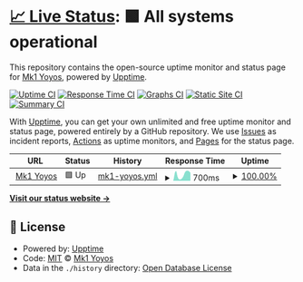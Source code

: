 # [📈 Live Status](https://Mk1Yoyos.github.io/upptime): <!--live status--> **🟩 All systems operational**

This repository contains the open-source uptime monitor and status page for [Mk1 Yoyos](https://mk1yoyos.com), powered by [Upptime](https://github.com/upptime/upptime).

[![Uptime CI](https://github.com/Mk1Yoyos/upptime/workflows/Uptime%20CI/badge.svg)](https://github.com/Mk1Yoyos/upptime/actions?query=workflow%3A%22Uptime+CI%22)
[![Response Time CI](https://github.com/Mk1Yoyos/upptime/workflows/Response%20Time%20CI/badge.svg)](https://github.com/Mk1Yoyos/upptime/actions?query=workflow%3A%22Response+Time+CI%22)
[![Graphs CI](https://github.com/Mk1Yoyos/upptime/workflows/Graphs%20CI/badge.svg)](https://github.com/Mk1Yoyos/upptime/actions?query=workflow%3A%22Graphs+CI%22)
[![Static Site CI](https://github.com/Mk1Yoyos/upptime/workflows/Static%20Site%20CI/badge.svg)](https://github.com/Mk1Yoyos/upptime/actions?query=workflow%3A%22Static+Site+CI%22)
[![Summary CI](https://github.com/Mk1Yoyos/upptime/workflows/Summary%20CI/badge.svg)](https://github.com/Mk1Yoyos/upptime/actions?query=workflow%3A%22Summary+CI%22)

With [Upptime](https://upptime.js.org), you can get your own unlimited and free uptime monitor and status page, powered entirely by a GitHub repository. We use [Issues](https://github.com/Mk1Yoyos/upptime/issues) as incident reports, [Actions](https://github.com/Mk1Yoyos/upptime/actions) as uptime monitors, and [Pages](https://Mk1Yoyos.github.io/upptime) for the status page.

<!--start: status pages-->
<!-- This summary is generated by Upptime (https://github.com/upptime/upptime) -->
<!-- Do not edit this manually, your changes will be overwritten -->
<!-- prettier-ignore -->
| URL | Status | History | Response Time | Uptime |
| --- | ------ | ------- | ------------- | ------ |
| <img alt="" src="https://icons.duckduckgo.com/ip3/mk1yoyos.com.ico" height="13"> [Mk1 Yoyos](https://mk1yoyos.com/) | 🟩 Up | [mk1-yoyos.yml](https://github.com/Mk1Yoyos/upptime/commits/HEAD/history/mk1-yoyos.yml) | <details><summary><img alt="Response time graph" src="./graphs/mk1-yoyos/response-time-week.png" height="20"> 700ms</summary><br><a href="https://Mk1Yoyos.github.io/upptime/history/mk1-yoyos"><img alt="Response time 549" src="https://img.shields.io/endpoint?url=https%3A%2F%2Fraw.githubusercontent.com%2FMk1Yoyos%2Fupptime%2FHEAD%2Fapi%2Fmk1-yoyos%2Fresponse-time.json"></a><br><a href="https://Mk1Yoyos.github.io/upptime/history/mk1-yoyos"><img alt="24-hour response time 684" src="https://img.shields.io/endpoint?url=https%3A%2F%2Fraw.githubusercontent.com%2FMk1Yoyos%2Fupptime%2FHEAD%2Fapi%2Fmk1-yoyos%2Fresponse-time-day.json"></a><br><a href="https://Mk1Yoyos.github.io/upptime/history/mk1-yoyos"><img alt="7-day response time 700" src="https://img.shields.io/endpoint?url=https%3A%2F%2Fraw.githubusercontent.com%2FMk1Yoyos%2Fupptime%2FHEAD%2Fapi%2Fmk1-yoyos%2Fresponse-time-week.json"></a><br><a href="https://Mk1Yoyos.github.io/upptime/history/mk1-yoyos"><img alt="30-day response time 528" src="https://img.shields.io/endpoint?url=https%3A%2F%2Fraw.githubusercontent.com%2FMk1Yoyos%2Fupptime%2FHEAD%2Fapi%2Fmk1-yoyos%2Fresponse-time-month.json"></a><br><a href="https://Mk1Yoyos.github.io/upptime/history/mk1-yoyos"><img alt="1-year response time 549" src="https://img.shields.io/endpoint?url=https%3A%2F%2Fraw.githubusercontent.com%2FMk1Yoyos%2Fupptime%2FHEAD%2Fapi%2Fmk1-yoyos%2Fresponse-time-year.json"></a></details> | <details><summary><a href="https://Mk1Yoyos.github.io/upptime/history/mk1-yoyos">100.00%</a></summary><a href="https://Mk1Yoyos.github.io/upptime/history/mk1-yoyos"><img alt="All-time uptime 99.80%" src="https://img.shields.io/endpoint?url=https%3A%2F%2Fraw.githubusercontent.com%2FMk1Yoyos%2Fupptime%2FHEAD%2Fapi%2Fmk1-yoyos%2Fuptime.json"></a><br><a href="https://Mk1Yoyos.github.io/upptime/history/mk1-yoyos"><img alt="24-hour uptime 100.00%" src="https://img.shields.io/endpoint?url=https%3A%2F%2Fraw.githubusercontent.com%2FMk1Yoyos%2Fupptime%2FHEAD%2Fapi%2Fmk1-yoyos%2Fuptime-day.json"></a><br><a href="https://Mk1Yoyos.github.io/upptime/history/mk1-yoyos"><img alt="7-day uptime 100.00%" src="https://img.shields.io/endpoint?url=https%3A%2F%2Fraw.githubusercontent.com%2FMk1Yoyos%2Fupptime%2FHEAD%2Fapi%2Fmk1-yoyos%2Fuptime-week.json"></a><br><a href="https://Mk1Yoyos.github.io/upptime/history/mk1-yoyos"><img alt="30-day uptime 100.00%" src="https://img.shields.io/endpoint?url=https%3A%2F%2Fraw.githubusercontent.com%2FMk1Yoyos%2Fupptime%2FHEAD%2Fapi%2Fmk1-yoyos%2Fuptime-month.json"></a><br><a href="https://Mk1Yoyos.github.io/upptime/history/mk1-yoyos"><img alt="1-year uptime 99.80%" src="https://img.shields.io/endpoint?url=https%3A%2F%2Fraw.githubusercontent.com%2FMk1Yoyos%2Fupptime%2FHEAD%2Fapi%2Fmk1-yoyos%2Fuptime-year.json"></a></details>

<!--end: status pages-->

[**Visit our status website →**](https://Mk1Yoyos.github.io/upptime)

## 📄 License

- Powered by: [Upptime](https://github.com/upptime/upptime)
- Code: [MIT](./LICENSE) © [Mk1 Yoyos](https://mk1yoyos.com)
- Data in the `./history` directory: [Open Database License](https://opendatacommons.org/licenses/odbl/1-0/)
